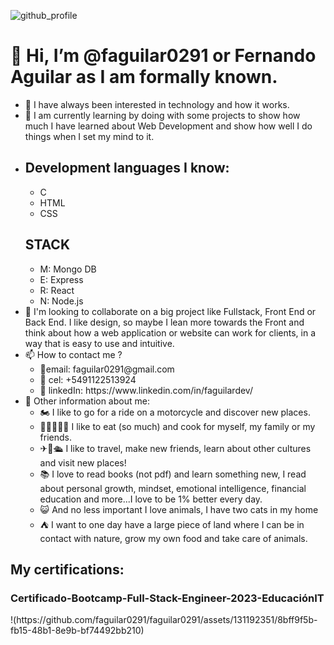 
![github_profile](https://github.com/faguilar0291/faguilar0291/assets/131192351/1eabdc19-16a5-468a-95ad-04cb71e244d2)

<h1>👋 Hi, I’m @faguilar0291 or Fernando Aguilar as I am formally known.</h1>
<ul>
      <li>👀 I have always been interested in technology and how it works.</li>
      <li>🌱 I am currently learning by doing with some projects to show 
      how much I have learned about Web Development and show how well 
      I do things when I set my mind to it.</li>
	<li>
		<h2>Development languages I know:</h2>
		<ul>
			<li>C</li>
			<li>HTML</li>
			<li>CSS</li>
		</ul>
		<h2>STACK</h2>
		<ul>
			<li>M: Mongo DB</li>
			<li>E: Express</li>
			<li>R: React</li>
			<li>N: Node.js</li>
		</ul>
	</li>
      <li>💞️ I'm looking to collaborate on a big project like Fullstack, Front End or Back End. 
      I like design, so maybe I lean more towards the Front and think about how a web application 
      or website can work for clients, in a way that is easy to use and intuitive.</li>
      <li>📫 How to contact me ?
            <ul start="1">
                  <li>📧email: faguilar0291@gmail.com</li>
                  <li>📲 cel: +5491122513924</li>
                  <li>👔 linkedIn: https://www.linkedin.com/in/faguilardev/</li>
            </ul>
      </li>
      <li>💚 Other information about me: 
		<ul>
			<li>🏍 I like to go for a ride on a motorcycle and discover new places.</li>
			<li>🍕🍔🍟🥐🍜 I like to eat (so much) and cook for myself, my family or my friends.</li>
			<li>✈🚆🛳 I like to travel, make new friends, learn about other cultures and visit new places!</li>
			<li>📚 I love to read books (not pdf) and learn something new, I read about personal growth, mindset, 
          		emotional intelligence, financial education and more...I love to be 1% better every day.</li>
			<li>😺 And no less important I love animals, I have two cats in my home</li>
			<li>⛺ I want to one day have a large piece of land where I can be in contact with nature, grow my own food and take care of animals.</li>
		</ul>
      </li>
</ul>
<h2> My certifications:</h2>
<h3>Certificado-Bootcamp-Full-Stack-Engineer-2023-EducaciónIT</h3>
!(https://github.com/faguilar0291/faguilar0291/assets/131192351/8bff9f5b-fb15-48b1-8e9b-bf74492bb210)
